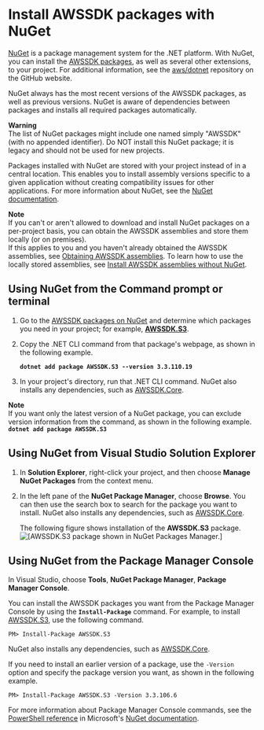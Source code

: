 # Install AWSSDK packages with NuGet<a name="net-dg-install-assemblies"></a>

[NuGet](https://www.nuget.org/) is a package management system for the \.NET platform\. With NuGet, you can install the [AWSSDK packages](https://www.nuget.org/profiles/awsdotnet), as well as several other extensions, to your project\. For additional information, see the [aws/dotnet](https://github.com/aws/dotnet) repository on the GitHub website\.

NuGet always has the most recent versions of the AWSSDK packages, as well as previous versions\. NuGet is aware of dependencies between packages and installs all required packages automatically\.

**Warning**  
The list of NuGet packages might include one named simply "AWSSDK" \(with no appended identifier\)\. Do NOT install this NuGet package; it is legacy and should not be used for new projects\.

Packages installed with NuGet are stored with your project instead of in a central location\. This enables you to install assembly versions specific to a given application without creating compatibility issues for other applications\. For more information about NuGet, see the [NuGet documentation](https://docs.microsoft.com/en-us/nuget/)\.

**Note**  
If you can't or aren't allowed to download and install NuGet packages on a per\-project basis, you can obtain the AWSSDK assemblies and store them locally \(or on premises\)\.  
If this applies to you and you haven't already obtained the AWSSDK assemblies, see [Obtaining AWSSDK assemblies](net-dg-obtain-assemblies.md)\. To learn how to use the locally stored assemblies, see [Install AWSSDK assemblies without NuGet](net-dg-install-without-nuget.md)\.

## Using NuGet from the Command prompt or terminal<a name="package-install-nuget"></a>

1. Go to the [AWSSDK packages on NuGet](https://www.nuget.org/profiles/awsdotnet) and determine which packages you need in your project; for example, **[AWSSDK\.S3](https://www.nuget.org/packages/AWSSDK.S3/)**\.

1. Copy the \.NET CLI command from that package's webpage, as shown in the following example\.

   **`dotnet add package AWSSDK.S3 --version 3.3.110.19`**

1. In your project's directory, run that \.NET CLI command\. NuGet also installs any dependencies, such as [AWSSDK\.Core](http://www.nuget.org/packages/AWSSDK.Core)\.

**Note**  
If you want only the latest version of a NuGet package, you can exclude version information from the command, as shown in the following example\.  
**`dotnet add package AWSSDK.S3`**

## Using NuGet from Visual Studio Solution Explorer<a name="package-install-gui"></a>

1. In **Solution Explorer**, right\-click your project, and then choose **Manage NuGet Packages** from the context menu\.

1. In the left pane of the **NuGet Package Manager**, choose **Browse**\. You can then use the search box to search for the package you want to install\. NuGet also installs any dependencies, such as [AWSSDK\.Core](http://www.nuget.org/packages/AWSSDK.Core)\.

   The following figure shows installation of the **AWSSDK\.S3** package\.  
![\[AWSSDK.S3 package shown in NuGet Packages Manager.\]](http://docs.aws.amazon.com/sdk-for-net/v3/developer-guide/images/nuget-install-vs-dlg.png)

## Using NuGet from the Package Manager Console<a name="package-install-cmd"></a>

In Visual Studio, choose **Tools**, **NuGet Package Manager**, **Package Manager Console**\.

You can install the AWSSDK packages you want from the Package Manager Console by using the **`Install-Package`** command\. For example, to install [AWSSDK\.S3](https://www.nuget.org/packages/AWSSDK.S3), use the following command\.

```
PM> Install-Package AWSSDK.S3
```

NuGet also installs any dependencies, such as [AWSSDK\.Core](https://www.nuget.org/packages/AWSSDK.Core)\.

If you need to install an earlier version of a package, use the `-Version` option and specify the package version you want, as shown in the following example\.

```
PM> Install-Package AWSSDK.S3 -Version 3.3.106.6
```

For more information about Package Manager Console commands, see the [PowerShell reference](https://docs.microsoft.com/en-us/nuget/reference/powershell-reference) in Microsoft's [NuGet documentation](https://docs.microsoft.com/en-us/nuget/)\.
